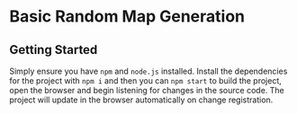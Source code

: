 # Basic Random Map Generation

## Getting Started
Simply ensure you have `npm` and `node.js` installed. Install the dependencies for the project with `npm i` and then you can `npm start` to build the project, open the browser and begin listening for changes in the source code. The project will update in the browser automatically on change registration.
